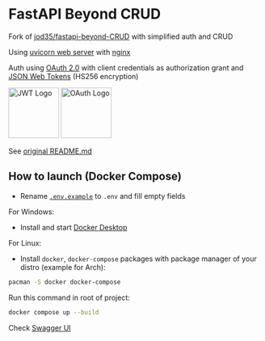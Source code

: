 # FastAPI Beyond CRUD 

Fork of [jod35/fastapi-beyond-CRUD](https://github.com/jod35/fastapi-beyond-CRUD) with simplified auth and CRUD

Using [uvicorn web server](https://uvicorn.org) with [nginx](https://nginx.org)

Auth using [OAuth 2.0](https://datatracker.ietf.org/doc/html/rfc6749) with client credentials as authorization grant and [JSON Web Tokens](https://datatracker.ietf.org/doc/html/rfc7519) (HS256 encryption)

[<img src="https://jwt.io/img/icon.svg" alt="JWT Logo" height=100 />](https://jwt.io) [<img src="https://upload.wikimedia.org/wikipedia/commons/d/d2/Oauth_logo.svg" alt="OAuth Logo" height=100 />](https://oauth.net)

See [original README.md](https://github.com/jod35/fastapi-beyond-CRUD/blob/main/README.md)

## How to launch (Docker Compose)

- Rename [`.env.example`](./.env.example) to `.env` and fill empty fields

For Windows:

- Install and start [Docker Desktop](https://docker.com)

For Linux:

- Install `docker`, `docker-compose` packages with package manager of your distro (example for Arch):

```sh
pacman -S docker docker-compose
```

Run this command in root of project:

```sh
docker compose up --build
```

Check [Swagger UI](http://localhost:8000/docs)